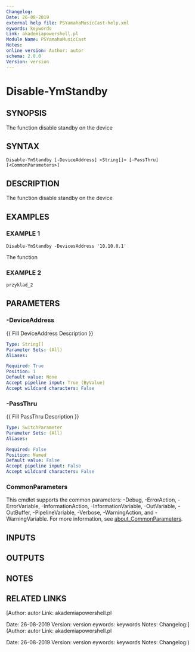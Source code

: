```yaml
---
Changelog:
Date: 26-08-2019
external help file: PSYamahaMusicCast-help.xml
eywords: keywords
Link: akademiapowershell.pl
Module Name: PSYamahaMusicCast
Notes:
online version: Author: autor
schema: 2.0.0
Version: version
---
```


# Disable-YmStandby

## SYNOPSIS
The function disable standby on the device

## SYNTAX

```
Disable-YmStandby [-DeviceAddress] <String[]> [-PassThru] [<CommonParameters>]
```

## DESCRIPTION
The function disable standby on the device

## EXAMPLES

### EXAMPLE 1
```
Disable-YmStandby -DevicesAddress '10.10.0.1'
```

The function

### EXAMPLE 2
```
przyklad_2
```

## PARAMETERS

### -DeviceAddress
{{ Fill DeviceAddress Description }}

```yaml
Type: String[]
Parameter Sets: (All)
Aliases:

Required: True
Position: 1
Default value: None
Accept pipeline input: True (ByValue)
Accept wildcard characters: False
```

### -PassThru
{{ Fill PassThru Description }}

```yaml
Type: SwitchParameter
Parameter Sets: (All)
Aliases:

Required: False
Position: Named
Default value: False
Accept pipeline input: False
Accept wildcard characters: False
```

### CommonParameters
This cmdlet supports the common parameters: -Debug, -ErrorAction, -ErrorVariable, -InformationAction, -InformationVariable, -OutVariable, -OutBuffer, -PipelineVariable, -Verbose, -WarningAction, and -WarningVariable. For more information, see [about_CommonParameters](http://go.microsoft.com/fwlink/?LinkID=113216).

## INPUTS

## OUTPUTS

## NOTES

## RELATED LINKS

[Author: autor
Link: akademiapowershell.pl

Date: 26-08-2019
Version: version
eywords: keywords
Notes:
Changelog:](Author: autor
Link: akademiapowershell.pl

Date: 26-08-2019
Version: version
eywords: keywords
Notes:
Changelog:)

